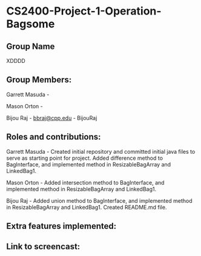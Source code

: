 # CS2400-Project-1-Operation-Bagsome

## Group Name
XDDDD

## Group Members:
Garrett Masuda -

Mason Orton - 

Bijou Raj - bbraj@cpp.edu - BijouRaj

## Roles and contributions:
Garrett Masuda - Created initial repository and committed initial java files to serve as starting point for project. Added difference method to BagInterface, and implemented method in ResizableBagArray and LinkedBag1.

Mason Orton - Added intersection method to BagInterface, and implemented method in ResizableBagArray and LinkedBag1. 

Bijou Raj - Added union method to BagInterface, and implemented method in ResizableBagArray and LinkedBag1. Created README.md file.

## Extra features implemented:

## Link to screencast:
